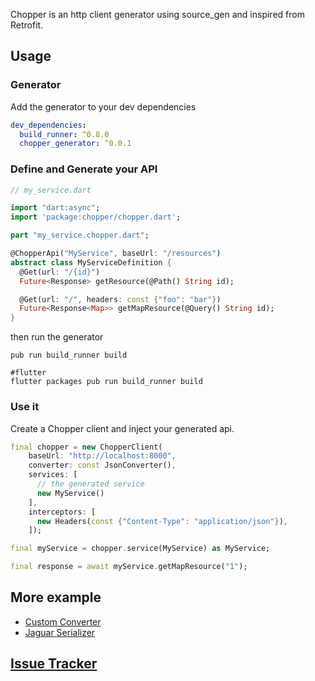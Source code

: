Chopper is an http client generator using source_gen and inspired from Retrofit.

## Usage

### Generator

Add the generator to your dev dependencies

```yaml
dev_dependencies:
  build_runner: ^0.8.0
  chopper_generator: ^0.0.1
```

### Define and Generate your API

```dart
// my_service.dart

import "dart:async";
import 'package:chopper/chopper.dart';

part "my_service.chopper.dart";

@ChopperApi("MyService", baseUrl: "/resources")
abstract class MyServiceDefinition {
  @Get(url: "/{id}")
  Future<Response> getResource(@Path() String id);

  @Get(url: "/", headers: const {"foo": "bar"})
  Future<Response<Map>> getMapResource(@Query() String id);
}
```

then run the generator

```
pub run build_runner build

#flutter
flutter packages pub run build_runner build
```

### Use it

Create a Chopper client and inject your generated api.

```dart
final chopper = new ChopperClient(
    baseUrl: "http://localhost:8000",
    converter: const JsonConverter(),
    services: [
      // the generated service
      new MyService()
    ],
    interceptors: [
      new Headers(const {"Content-Type": "application/json"}),
    ]);

final myService = chopper.service(MyService) as MyService;

final response = await myService.getMapResource("1");
```

## More example

  - [Custom Converter](https://github.com/lejard-h/chopper/blob/master/example/bin/main_basic_converter.dart)
  - [Jaguar Serializer](https://github.com/lejard-h/chopper/blob/master/example/bin/main_jaguar_serializer.dart)
  
## [Issue Tracker](https://github.com/lejard-h/chopper/issues)
